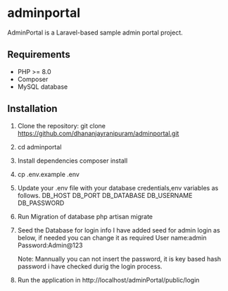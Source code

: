 # adminportal

AdminPortal is a Laravel-based sample admin portal project.

## Requirements
- PHP >= 8.0
- Composer
- MySQL database

## Installation
1. Clone the repository:
   git clone https://github.com/dhananjayranipuram/adminportal.git

2. cd adminportal

3. Install dependencies
   composer install

4. cp .env.example .env

5. Update your .env file with your database credentials,env variables as follows.
    DB_HOST
    DB_PORT
    DB_DATABASE
    DB_USERNAME
    DB_PASSWORD

6. Run Migration of database
   php artisan migrate

7. Seed the Database for login info
   I have added seed for admin login as below, if needed you can change it as required
   User name:admin
   Password:Admin@123

   Note: Mannually you can not insert the password, it is key based hash password i have checked durig the login process.

8. Run the application in 
   http://localhost/adminPortal/public/login